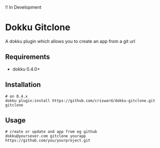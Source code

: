 !! In Development

# Dokku Gitclone

A dokku plugin which allows you to create an app from a git url


## Requirements

* dokku 0.4.0+

## Installation

```
# on 0.4.x
dokku plugin:install https://github.com/crisward/dokku-gitclone.git gitclone
```

## Usage

```
# create or update and app from eg github
dokku@yoursever.com gitclone yourapp https://github.com/you/yourproject.git
```



